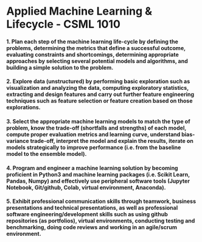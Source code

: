 # Applied Machine Learning & Lifecycle - CSML 1010
#### 1. Plan each step of the machine learning life-cycle by defining the problems, determining the metrics that define a successful outcome, evaluating constraints and shortcomings, determining appropriate approaches by selecting several potential models and algorithms, and building a simple solution to the problem.
#### 2. Explore data (unstructured) by performing basic exploration such as visualization and analyzing the data, computing exploratory statistics, extracting and design features and carry out further feature engineering techniques such as feature selection or feature creation based on those explorations.
#### 3. Select the appropriate machine learning models to match the type of problem, know the trade-off (shortfalls and strengths) of each model, compute proper evaluation metrics and learning curve, understand bias-variance trade-off, interpret the model and explain the results, iterate on models strategically to improve performance (i.e. from the baseline model to the ensemble model).
#### 4. Program and engineer a machine learning solution by becoming proficient in Python3 and machine learning packages (i.e. Scikit Learn, Pandas, Numpy) and effectively use peripheral software tools (Jupyter Notebook, Git/github, Colab, virtual environment, Anaconda).
#### 5. Exhibit professional communication skills through teamwork, business presentations and technical presentations, as well as professional software engineering/development skills such as using github repositories (as portfolios), virtual environments, conducting testing and benchmarking, doing code reviews and working in an agile/scrum environment.
